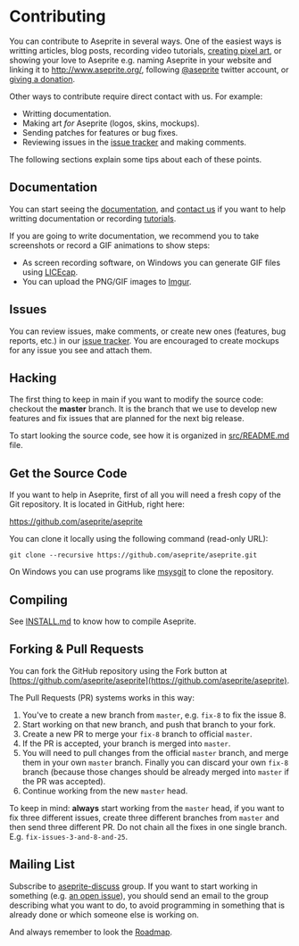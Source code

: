 # Contributing

You can contribute to Aseprite in several ways. One of the easiest
ways is writting articles, blog posts, recording video tutorials,
[creating pixel art](http://aseprite.deviantart.com/), or showing your love
to Aseprite e.g. naming Aseprite in your website and linking it to
http://www.aseprite.org/, following
[@aseprite](https://twitter.com/aseprite) twitter account, or
[giving a donation](http://www.aseprite.org/donate/).

Other ways to contribute require direct contact with us. For example:
* Writting documentation.
* Making art *for* Aseprite (logos, skins, mockups).
* Sending patches for features or bug fixes.
* Reviewing issues in the [issue tracker](https://github.com/aseprite/aseprite/issues) and making comments.

The following sections explain some tips about each of these points.

## Documentation

You can start seeing the
[documentation](http://www.aseprite.org/docs/), and
[contact us](support@aseprite.org) if you want to help
writting documentation or recording [tutorials](http://www.aseprite.org/tutorial/).

If you are going to write documentation, we recommend you to take
screenshots or record a GIF animations to show steps:

* As screen recording software, on Windows you can generate GIF files
  using [LICEcap](http://www.cockos.com/licecap/).
* You can upload the PNG/GIF images to [Imgur](http://imgur.com/).

## Issues

You can review issues, make comments, or create new ones (features,
bug reports, etc.) in our
[issue tracker](https://github.com/aseprite/aseprite/issues).  You
are encouraged to create mockups for any issue you see and attach them.

## Hacking

The first thing to keep in main if you want to modify the source code:
checkout the **master** branch. It is the branch that we use to
develop new features and fix issues that are planned for the next big
release.

To start looking the source code, see how it is organized in
[src/README.md](https://github.com/aseprite/aseprite/tree/master/src/#aseprite-source-code)
file.

## Get the Source Code

If you want to help in Aseprite, first of all you will need a fresh
copy of the Git repository. It is located in GitHub, right here:

https://github.com/aseprite/aseprite

You can clone it locally using the following command (read-only URL):

    git clone --recursive https://github.com/aseprite/aseprite.git

On Windows you can use programs like
[msysgit](http://msysgit.github.io/) to clone the repository.

## Compiling

See [INSTALL.md](INSTALL.md) to know how to compile Aseprite.

## Forking & Pull Requests

You can fork the GitHub repository using the Fork button at
[https://github.com/aseprite/aseprite](https://github.com/aseprite/aseprite).

The Pull Requests (PR) systems works in this way:

1. You've to create a new branch from `master`, e.g. `fix-8` to fix the issue 8.
1. Start working on that new branch, and push that branch to your fork.
1. Create a new PR to merge your `fix-8` branch to official `master`.
1. If the PR is accepted, your branch is merged into `master`.
1. You will need to pull changes from the official `master` branch, and
   merge them in your own `master` branch. Finally you can discard your
   own `fix-8` branch (because those changes should be already merged
   into `master` if the PR was accepted).
1. Continue working from the new `master` head.

To keep in mind: **always** start working from the `master` head, if you
want to fix three different issues, create three different branches
from `master` and then send three different PR. Do not chain all the
fixes in one single branch. E.g. `fix-issues-3-and-8-and-25`.

## Mailing List

Subscribe to
[aseprite-discuss](http://groups.google.com/group/aseprite-discuss)
group. If you want to start working in something
(e.g. [an open issue](https://github.com/aseprite/aseprite/issues)),
you should send an email to the group describing what you want to do,
to avoid programming in something that is already done or which
someone else is working on.

And always remember to look the
[Roadmap](http://www.aseprite.org/roadmap/).
